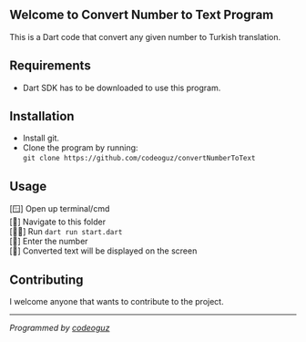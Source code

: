 ## Welcome to Convert Number to Text Program
This is a Dart code that convert any given number to Turkish translation.

## Requirements
- Dart SDK has to be downloaded to use this program.

## Installation
- Install git.
- Clone the program by running: <br>
```git clone https://github.com/codeoguz/convertNumberToText```

## Usage
[🪟] Open up terminal/cmd <br>
[📂] Navigate to this folder <br>
[🧑‍💻] Run ```dart run start.dart``` <br>
[🔢] Enter the number <br>
[📱] Converted text will be displayed on the screen <br>

## Contributing
I welcome anyone that wants to contribute to the project.

<hr/>

*Programmed by [codeoguz](https://github.com/codeoguz)*
